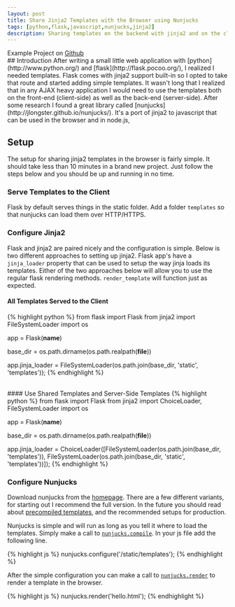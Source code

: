 ```yaml
---
layout: post
title: Share Jinja2 Templates with the Browser using Nunjucks
tags: [python,flask,javascript,nunjucks,jinja2]
description: Sharing templates on the backend with jinja2 and on the client side with nunjucks, all inside flask
---
```


<div class="alert success">Example Project on <a href="http://github.com/aaboyd/flask-shared-templates">Github</a></div>
## Introduction
After writing a small little web application with [python](http://www.python.org/) and [flask](http://flask.pocoo.org/), I realized I needed templates.  Flask comes with jinja2 support built-in so I opted to take that route and started adding simple templates.  It wasn't long that I realized that in any AJAX heavy application I would need to use the templates both on the front-end (client-side) as well as the back-end (server-side).  After some research I found a great library called [nunjucks](http://jlongster.github.io/nunjucks/).  It's a port of jinja2 to javascript that can be used in the browser and in node.js,

## Setup
The setup for sharing jinja2 templates in the browser is fairly simple.  It should take less than 10 minutes in a brand new project.  Just follow the steps below and you should be up and running in no time.

### Serve Templates to the Client
Flask by default serves things in the static folder.  Add a folder ```templates``` so that nunjucks can load them over HTTP/HTTPS.

### Configure Jinja2
Flask and jinja2 are paired nicely and the configuration is simple.  Below is two different approaches to setting up jinja2.  Flask app's have a ```jinja_loader``` property that can be used to setup the way jinja loads its templates.  Either of the two approaches below will allow you to use the regular flask rendering methods.  ```render_template``` will function just as expected.

#### All Templates Served to the Client
{% highlight python %}
from flask import Flask
from jinja2 import FileSystemLoader
import os

app = Flask(__name__)

base_dir = os.path.dirname(os.path.realpath(__file__))

app.jinja_loader = FileSystemLoader(os.path.join(base_dir, 'static', 'templates'));
{% endhighlight %}

<br />
#### Use Shared Templates and Server-Side Templates
{% highlight python %}
from flask import Flask
from jinja2 import ChoiceLoader, FileSystemLoader
import os

app = Flask(__name__)

base_dir = os.path.dirname(os.path.realpath(__file__))

app.jinja_loader = ChoiceLoader([FileSystemLoader(os.path.join(base_dir, 'templates')),
                                 FileSystemLoader(os.path.join(base_dir, 'static', 'templates'))]);
{% endhighlight %}
<br />

### Configure Nunjucks
Download nunjucks from the [homepage](http://jlongster.github.io/nunjucks/).  There are a few different variants, for starting out I recommend the full version.  In the future you should read about [precompiled templates](http://jlongster.github.io/nunjucks/api.html#recommended-setups), and the recommended setups for production.

Nunjucks is simple and will run as long as you tell it where to load the templates.  Simply make a call to [```nunjucks.compile```](http://jlongster.github.io/nunjucks/api.html#configure).  In your js file add the following line.

{% highlight js %}
nunjucks.configure('/static/templates');
{% endhighlight %}

After the simple configuration you can make a call to [```nunjucks.render```](http://jlongster.github.io/nunjucks/api.html#render1) to render a template in the browser.

{% highlight js %}
nunjucks.render('hello.html');
{% endhighlight %}
<br />
